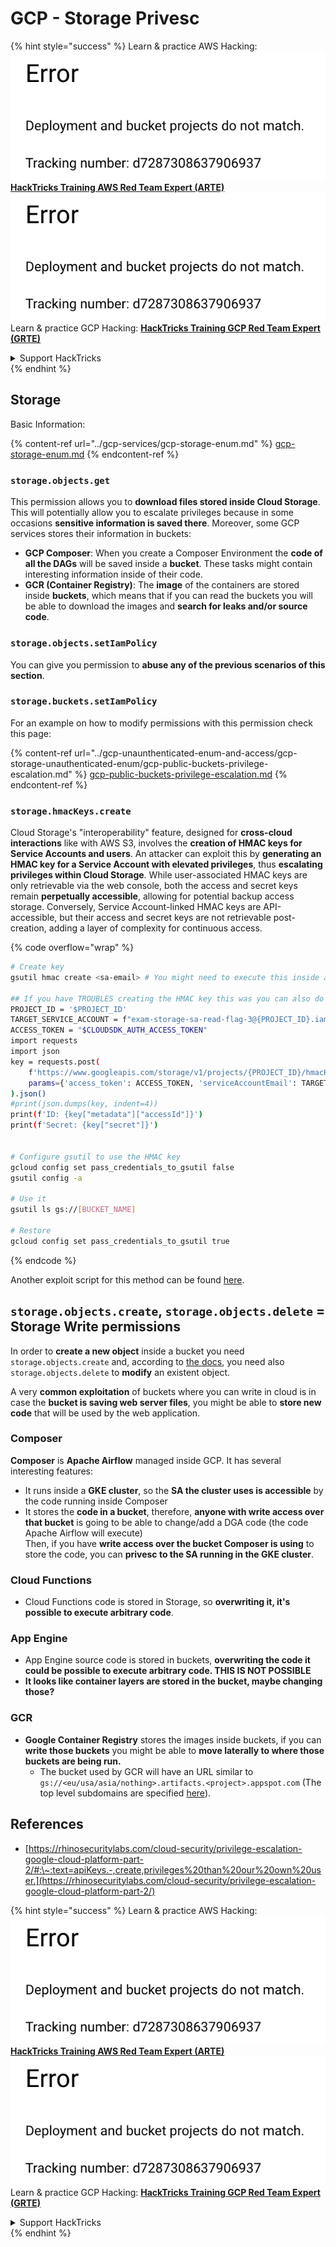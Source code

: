 # GCP - Storage Privesc

{% hint style="success" %}
Learn & practice AWS Hacking:<img src="../../../.gitbook/assets/image.png" alt="" data-size="line">[**HackTricks Training AWS Red Team Expert (ARTE)**](https://training.hacktricks.xyz/courses/arte)<img src="../../../.gitbook/assets/image.png" alt="" data-size="line">\
Learn & practice GCP Hacking: <img src="../../../.gitbook/assets/image (2).png" alt="" data-size="line">[**HackTricks Training GCP Red Team Expert (GRTE)**<img src="../../../.gitbook/assets/image (2).png" alt="" data-size="line">](https://training.hacktricks.xyz/courses/grte)

<details>

<summary>Support HackTricks</summary>

* Check the [**subscription plans**](https://github.com/sponsors/carlospolop)!
* **Join the** 💬 [**Discord group**](https://discord.gg/hRep4RUj7f) or the [**telegram group**](https://t.me/peass) or **follow** us on **Twitter** 🐦 [**@hacktricks\_live**](https://twitter.com/hacktricks\_live)**.**
* **Share hacking tricks by submitting PRs to the** [**HackTricks**](https://github.com/carlospolop/hacktricks) and [**HackTricks Cloud**](https://github.com/carlospolop/hacktricks-cloud) github repos.

</details>
{% endhint %}

## Storage

Basic Information:

{% content-ref url="../gcp-services/gcp-storage-enum.md" %}
[gcp-storage-enum.md](../gcp-services/gcp-storage-enum.md)
{% endcontent-ref %}

### `storage.objects.get`

This permission allows you to **download files stored inside Cloud Storage**. This will potentially allow you to escalate privileges because in some occasions **sensitive information is saved there**. Moreover, some GCP services stores their information in buckets:

* **GCP Composer**: When you create a Composer Environment the **code of all the DAGs** will be saved inside a **bucket**. These tasks might contain interesting information inside of their code.
* **GCR (Container Registry)**: The **image** of the containers are stored inside **buckets**, which means that if you can read the buckets you will be able to download the images and **search for leaks and/or source code**.

### `storage.objects.setIamPolicy`

You can give you permission to **abuse any of the previous scenarios of this section**.

### **`storage.buckets.setIamPolicy`**

For an example on how to modify permissions with this permission check this page:

{% content-ref url="../gcp-unaunthenticated-enum-and-access/gcp-storage-unauthenticated-enum/gcp-public-buckets-privilege-escalation.md" %}
[gcp-public-buckets-privilege-escalation.md](../gcp-unaunthenticated-enum-and-access/gcp-storage-unauthenticated-enum/gcp-public-buckets-privilege-escalation.md)
{% endcontent-ref %}

### `storage.hmacKeys.create`

Cloud Storage's "interoperability" feature, designed for **cross-cloud interactions** like with AWS S3, involves the **creation of HMAC keys for Service Accounts and users**. An attacker can exploit this by **generating an HMAC key for a Service Account with elevated privileges**, thus **escalating privileges within Cloud Storage**. While user-associated HMAC keys are only retrievable via the web console, both the access and secret keys remain **perpetually accessible**, allowing for potential backup access storage. Conversely, Service Account-linked HMAC keys are API-accessible, but their access and secret keys are not retrievable post-creation, adding a layer of complexity for continuous access.

{% code overflow="wrap" %}
```bash
# Create key
gsutil hmac create <sa-email> # You might need to execute this inside a VM instance

## If you have TROUBLES creating the HMAC key this was you can also do it contacting the API directly:
PROJECT_ID = '$PROJECT_ID'
TARGET_SERVICE_ACCOUNT = f"exam-storage-sa-read-flag-3@{PROJECT_ID}.iam.gserviceaccount.com"
ACCESS_TOKEN = "$CLOUDSDK_AUTH_ACCESS_TOKEN"
import requests
import json
key = requests.post(
    f'https://www.googleapis.com/storage/v1/projects/{PROJECT_ID}/hmacKeys',
    params={'access_token': ACCESS_TOKEN, 'serviceAccountEmail': TARGET_SERVICE_ACCOUNT}
).json()
#print(json.dumps(key, indent=4))
print(f'ID: {key["metadata"]["accessId"]}')
print(f'Secret: {key["secret"]}')


# Configure gsutil to use the HMAC key
gcloud config set pass_credentials_to_gsutil false
gsutil config -a

# Use it
gsutil ls gs://[BUCKET_NAME]

# Restore
gcloud config set pass_credentials_to_gsutil true
```
{% endcode %}

Another exploit script for this method can be found [here](https://github.com/RhinoSecurityLabs/GCP-IAM-Privilege-Escalation/blob/master/ExploitScripts/storage.hmacKeys.create.py).

## `storage.objects.create`, `storage.objects.delete` = Storage Write permissions

In order to **create a new object** inside a bucket you need `storage.objects.create` and, according to [the docs](https://cloud.google.com/storage/docs/access-control/iam-permissions#object\_permissions), you need also `storage.objects.delete` to **modify** an existent object.

A very **common exploitation** of buckets where you can write in cloud is in case the **bucket is saving web server files**, you might be able to **store new code** that will be used by the web application.

### Composer

**Composer** is **Apache Airflow** managed inside GCP. It has several interesting features:

* It runs inside a **GKE cluster**, so the **SA the cluster uses is accessible** by the code running inside Composer
* It stores the **code in a bucket**, therefore, **anyone with write access over that bucket** is going to be able to change/add a DGA code (the code Apache Airflow will execute)\
  Then, if you have **write access over the bucket Composer is using** to store the code, you can **privesc to the SA running in the GKE cluster**.

### Cloud Functions

* Cloud Functions code is stored in Storage, so **overwriting it, it's possible to execute arbitrary code**.

### App Engine

* App Engine source code is stored in buckets, **overwriting the code it could be possible to execute arbitrary code. THIS IS NOT POSSIBLE**
* **It looks like container layers are stored in the bucket, maybe changing those?**

### GCR

* **Google Container Registry** stores the images inside buckets, if you can **write those buckets** you might be able to **move laterally to where those buckets are being run.**
  * The bucket used by GCR will have an URL similar to `gs://<eu/usa/asia/nothing>.artifacts.<project>.appspot.com` (The top level subdomains are specified [here](https://cloud.google.com/container-registry/docs/pushing-and-pulling)).

## **References**

* [https://rhinosecuritylabs.com/cloud-security/privilege-escalation-google-cloud-platform-part-2/#:\~:text=apiKeys.-,create,privileges%20than%20our%20own%20user.](https://rhinosecuritylabs.com/cloud-security/privilege-escalation-google-cloud-platform-part-2/)

{% hint style="success" %}
Learn & practice AWS Hacking:<img src="../../../.gitbook/assets/image.png" alt="" data-size="line">[**HackTricks Training AWS Red Team Expert (ARTE)**](https://training.hacktricks.xyz/courses/arte)<img src="../../../.gitbook/assets/image.png" alt="" data-size="line">\
Learn & practice GCP Hacking: <img src="../../../.gitbook/assets/image (2).png" alt="" data-size="line">[**HackTricks Training GCP Red Team Expert (GRTE)**<img src="../../../.gitbook/assets/image (2).png" alt="" data-size="line">](https://training.hacktricks.xyz/courses/grte)

<details>

<summary>Support HackTricks</summary>

* Check the [**subscription plans**](https://github.com/sponsors/carlospolop)!
* **Join the** 💬 [**Discord group**](https://discord.gg/hRep4RUj7f) or the [**telegram group**](https://t.me/peass) or **follow** us on **Twitter** 🐦 [**@hacktricks\_live**](https://twitter.com/hacktricks\_live)**.**
* **Share hacking tricks by submitting PRs to the** [**HackTricks**](https://github.com/carlospolop/hacktricks) and [**HackTricks Cloud**](https://github.com/carlospolop/hacktricks-cloud) github repos.

</details>
{% endhint %}
